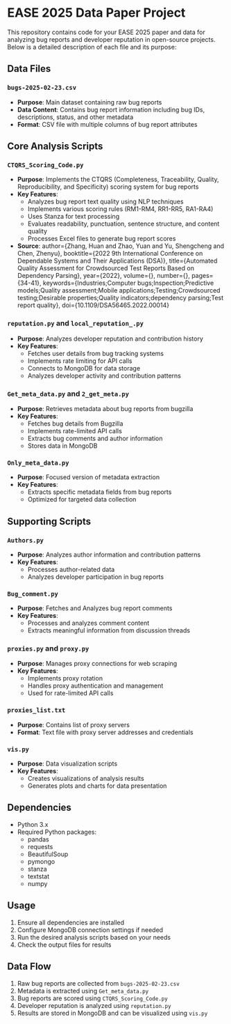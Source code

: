# EASE 2025 Data Paper Project

This repository contains code for your EASE 2025 paper and data for analyzing bug reports and developer reputation in open-source projects. Below is a detailed description of each file and its purpose:

## Data Files

### `bugs-2025-02-23.csv`
- **Purpose**: Main dataset containing raw bug reports
- **Data Content**: Contains bug report information including bug IDs, descriptions, status, and other metadata
- **Format**: CSV file with multiple columns of bug report attributes

## Core Analysis Scripts

### `CTQRS_Scoring_Code.py`
- **Purpose**: Implements the CTQRS (Completeness, Traceability, Quality, Reproducibility, and Specificity) scoring system for bug reports
- **Key Features**:
  - Analyzes bug report text quality using NLP techniques
  - Implements various scoring rules (RM1-RM4, RR1-RR5, RA1-RA4)
  - Uses Stanza for text processing
  - Evaluates readability, punctuation, sentence structure, and content quality
  - Processes Excel files to generate bug report scores
- **Source**:  author={Zhang, Huan and Zhao, Yuan and Yu, Shengcheng and Chen, Zhenyu},
  booktitle={2022 9th International Conference on Dependable Systems and Their Applications (DSA)}, 
  title={Automated Quality Assessment for Crowdsourced Test Reports Based on Dependency Parsing}, 
  year={2022},
  volume={},
  number={},
  pages={34-41},
  keywords={Industries;Computer bugs;Inspection;Predictive models;Quality assessment;Mobile applications;Testing;Crowdsourced testing;Desirable properties;Quality indicators;dependency parsing;Test report quality},
  doi={10.1109/DSA56465.2022.00014}

### `reputation.py` and `local_reputation_.py`
- **Purpose**: Analyzes developer reputation and contribution history
- **Key Features**:
  - Fetches user details from bug tracking systems
  - Implements rate limiting for API calls
  - Connects to MongoDB for data storage
  - Analyzes developer activity and contribution patterns

### `Get_meta_data.py` and `2_get_meta.py`
- **Purpose**: Retrieves metadata about bug reports from bugzilla
- **Key Features**:
  - Fetches bug details from Bugzilla
  - Implements rate-limited API calls
  - Extracts bug comments and author information
  - Stores data in MongoDB

### `Only_meta_data.py`
- **Purpose**: Focused version of metadata extraction
- **Key Features**:
  - Extracts specific metadata fields from bug reports
  - Optimized for targeted data collection

## Supporting Scripts

### `Authors.py`
- **Purpose**: Analyzes author information and contribution patterns
- **Key Features**:
  - Processes author-related data
  - Analyzes developer participation in bug reports

### `Bug_comment.py`
- **Purpose**:  Fetches and Analyzes bug report comments
- **Key Features**:
  - Processes and analyzes comment content
  - Extracts meaningful information from discussion threads

### `proxies.py` and `proxy.py`
- **Purpose**: Manages proxy connections for web scraping
- **Key Features**:
  - Implements proxy rotation
  - Handles proxy authentication and management
  - Used for rate-limited API calls

### `proxies_list.txt`
- **Purpose**: Contains list of proxy servers
- **Format**: Text file with proxy server addresses and credentials

### `vis.py`
- **Purpose**: Data visualization scripts
- **Key Features**:
  - Creates visualizations of analysis results
  - Generates plots and charts for data presentation

## Dependencies
- Python 3.x
- Required Python packages:
  - pandas
  - requests
  - BeautifulSoup
  - pymongo
  - stanza
  - textstat
  - numpy

## Usage
1. Ensure all dependencies are installed
2. Configure MongoDB connection settings if needed
3. Run the desired analysis scripts based on your needs
4. Check the output files for results

## Data Flow
1. Raw bug reports are collected from `bugs-2025-02-23.csv`
2. Metadata is extracted using `Get_meta_data.py`
3. Bug reports are scored using `CTQRS_Scoring_Code.py`
4. Developer reputation is analyzed using `reputation.py`
5. Results are stored in MongoDB and can be visualized using `vis.py`
